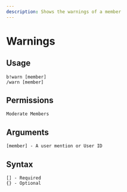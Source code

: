 ```yaml
---
description: Shows the warnings of a member
---
```


# Warnings

## Usage

```
b!warn [member]
/warn [member]
```

## **Permissions**

```
Moderate Members
```

## **Arguments**

```
[member] - A user mention or User ID
```

## Syntax

```
[] - Required
{} - Optional
```
